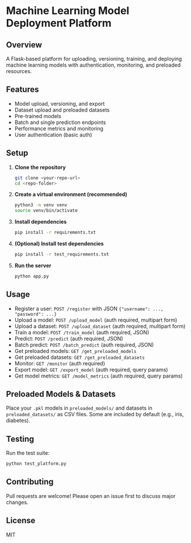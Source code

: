 # Machine Learning Model Deployment Platform

## Overview

A Flask-based platform for uploading, versioning, training, and deploying machine learning models with authentication, monitoring, and preloaded resources.

## Features

- Model upload, versioning, and export
- Dataset upload and preloaded datasets
- Pre-trained models
- Batch and single prediction endpoints
- Performance metrics and monitoring
- User authentication (basic auth)

## Setup

1. **Clone the repository**
   ```sh
   git clone <your-repo-url>
   cd <repo-folder>
   ```
2. **Create a virtual environment (recommended)**
   ```sh
   python3 -m venv venv
   source venv/bin/activate
   ```
3. **Install dependencies**
   ```sh
   pip install -r requirements.txt
   ```
4. **(Optional) Install test dependencies**
   ```sh
   pip install -r test_requirements.txt
   ```
5. **Run the server**
   ```sh
   python app.py
   ```

## Usage

- Register a user: `POST /register` with JSON `{"username": ..., "password": ...}`
- Upload a model: `POST /upload_model` (auth required, multipart form)
- Upload a dataset: `POST /upload_dataset` (auth required, multipart form)
- Train a model: `POST /train_model` (auth required, JSON)
- Predict: `POST /predict` (auth required, JSON)
- Batch predict: `POST /batch_predict` (auth required, JSON)
- Get preloaded models: `GET /get_preloaded_models`
- Get preloaded datasets: `GET /get_preloaded_datasets`
- Monitor: `GET /monitor` (auth required)
- Export model: `GET /export_model` (auth required, query params)
- Get model metrics: `GET /model_metrics` (auth required, query params)

## Preloaded Models & Datasets

Place your `.pkl` models in `preloaded_models/` and datasets in `preloaded_datasets/` as CSV files. Some are included by default (e.g., iris, diabetes).

## Testing

Run the test suite:

```sh
python test_platform.py
```

## Contributing

Pull requests are welcome! Please open an issue first to discuss major changes.

## License

MIT
